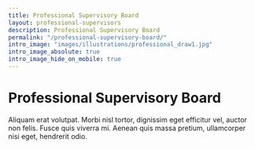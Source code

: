 ```yaml
---
title: Professional Supervisory Board
layout: professional-supervisors
description: Professional Supervisory Board
permalink: "/professional-supervisory-board/"
intro_image: "images/illustrations/professional_draw1.jpg"
intro_image_absolute: true
intro_image_hide_on_mobile: true
---
```


# Professional Supervisory Board

Aliquam erat volutpat. Morbi nisl tortor, dignissim eget efficitur vel, auctor non felis. Fusce quis viverra mi. Aenean quis massa pretium, ullamcorper nisi eget, hendrerit odio.

